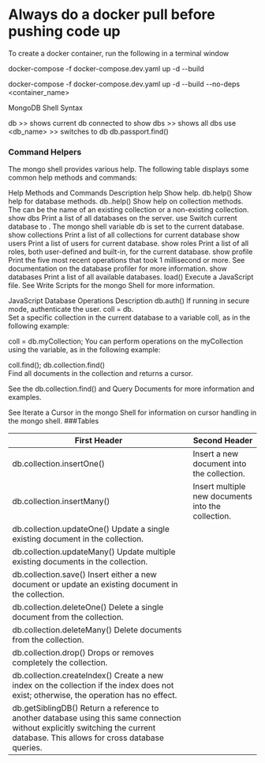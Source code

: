 <h1>Always do a docker pull before pushing code up</h1>

To create a docker container, run the following in a terminal window

docker-compose -f docker-compose.dev.yaml up -d --build


docker-compose -f docker-compose.dev.yaml up -d --build --no-deps <container_name>


MongoDB Shell Syntax

db >> shows current db connected to
show dbs >> shows all dbs
use <db_name> >> switches to db
db.passport.find()

<h3>Command Helpers</h3>
The mongo shell provides various help. The following table displays some common help methods and commands:

Help Methods and Commands	Description
help	Show help.
db.help()	Show help for database methods.
db.<collection>.help()	Show help on collection methods. The <collection> can be the name of an existing collection or a non-existing collection.
show dbs	Print a list of all databases on the server.
use <db>	Switch current database to <db>. The mongo shell variable db is set to the current database.
show collections	Print a list of all collections for current database
show users	Print a list of users for current database.
show roles	Print a list of all roles, both user-defined and built-in, for the current database.
show profile	Print the five most recent operations that took 1 millisecond or more. See documentation on the database profiler for more information.
show databases	Print a list of all available databases.
load()	Execute a JavaScript file. See Write Scripts for the mongo Shell for more information.

JavaScript Database Operations	Description
db.auth()	If running in secure mode, authenticate the user.
coll = db.<collection>	
Set a specific collection in the current database to a variable coll, as in the following example:

coll = db.myCollection;
You can perform operations on the myCollection using the variable, as in the following example:

coll.find();
db.collection.find()	
Find all documents in the collection and returns a cursor.

See the db.collection.find() and Query Documents for more information and examples.

See Iterate a Cursor in the mongo Shell for information on cursor handling in the mongo shell.
###Tables
                    
First Header  | Second Header
------------- | -------------
|db.collection.insertOne() |	Insert a new document into the collection.|
|db.collection.insertMany()	|Insert multiple new documents into the collection.|
|db.collection.updateOne()	Update a single existing document in the collection.
|db.collection.updateMany()	Update multiple existing documents in the collection.
|db.collection.save()	Insert either a new document or update an existing document in the collection.
|db.collection.deleteOne()	Delete a single document from the collection.
|db.collection.deleteMany()	Delete documents from the collection.
|db.collection.drop()	Drops or removes completely the collection.
|db.collection.createIndex()	Create a new index on the collection if the index does not exist; otherwise, the operation has no effect.
|db.getSiblingDB()	Return a reference to another database using this same connection without explicitly switching the current database. This allows for cross database queries.
